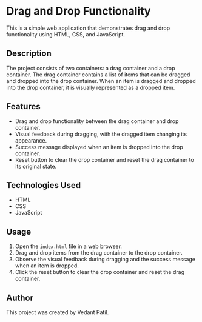 # Drag and Drop Functionality

This is a simple web application that demonstrates drag and drop functionality using HTML, CSS, and JavaScript.

## Description

The project consists of two containers: a drag container and a drop container. The drag container contains a list of items that can be dragged and dropped into the drop container. When an item is dragged and dropped into the drop container, it is visually represented as a dropped item.

## Features

- Drag and drop functionality between the drag container and drop container.
- Visual feedback during dragging, with the dragged item changing its appearance.
- Success message displayed when an item is dropped into the drop container.
- Reset button to clear the drop container and reset the drag container to its original state.

## Technologies Used

- HTML
- CSS
- JavaScript

## Usage

1. Open the `index.html` file in a web browser.
2. Drag and drop items from the drag container to the drop container.
3. Observe the visual feedback during dragging and the success message when an item is dropped.
4. Click the reset button to clear the drop container and reset the drag container.

## Author

This project was created by Vedant Patil.
